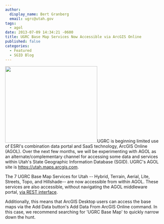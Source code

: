 ```yaml
---
author:
  display_name: Bert Granberg
  email: ugrc@utah.gov
tags:
  - agol
date: 2013-07-09 14:34:21 -0600
title: UGRC Base Map Services Now Accessible via ArcGIS Online
published: false
categories:
  - Featured
  - SGID Blog
---
```


<p><a href="{% link images/AGOLBaseMapSearch.png %}"><img src="{% link images/AGOLBaseMapSearch-300x250.png %}" alt="" title="AGOLBaseMapSearch" width="300" height="250" class="inline-text-left" /></a>UGRC is beginning limited use of ESRI's combination data portal and SaaS technology, ArcGIS Online (AGOL). Over the next few months, we will be experimenting with AGOL as an alternate/complementary channel for accessing some data and services within Utah's State Geographic Information Database (SGID). UGRC's AGOL site is <a href="https://utah.maps.arcgis.com">https://utah.maps.arcgis.com</a>.</p>
<p>The 7 UGRC Base Map Services for Utah -- Hybrid, Terrain, Aerial, Lite, Streets, Topo, and Hillshade-- are now accessible from within AGOL. These services are also accessible, without navigating the AGOL middleware portal, <a href="{% link data/base-map-and-imagery/index.md %}">via REST interface</a>.</p>
<p>Additionally, this means that ArcGIS Desktop users can access the base maps via the Add Data button's Add Data From ArcGIS Online command. In this case, we recommend searching for 'UGRC Base Map' to quickly narrow down the hunt.</p>
